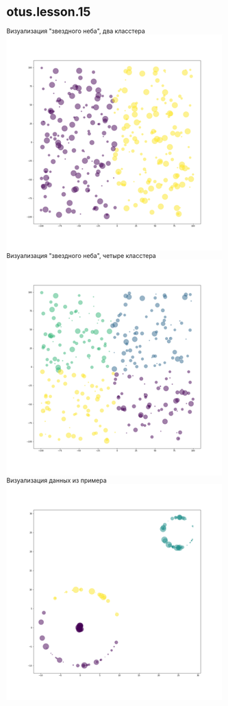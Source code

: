# otus.lesson.15

Визуализация "звездного неба", два класстера
![Alt text](https://github.com/Porphyrion/otus.lesson.15/blob/master/sky_plot.png)
Визуализация "звездного неба", четыре класстера
![Alt text](https://github.com/Porphyrion/otus.lesson.15/blob/master/sky_plot_4_clasters.png)
Визуализация данных из примера
![Alt text](https://github.com/Porphyrion/otus.lesson.15/blob/master/example_plot.png)
